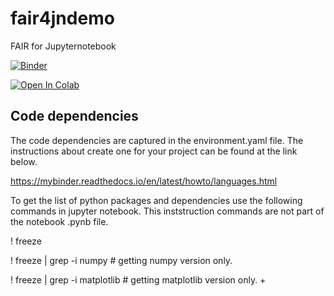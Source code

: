 # fair4jndemo
FAIR for Jupyternotebook

[![Binder](https://mybinder.org/badge_logo.svg)](https://mybinder.org/v2/gh/Aleem2/fair4jndemo/HEAD?labpath=boxplot_vs_violin.ipynb)

[![Open In Colab](https://colab.research.google.com/assets/colab-badge.svg)](https://colab.research.google.com/github/googlecolab/colabtools/blob/main/boxplot_vs_violin.ipynb)



## Code dependencies 

The code dependencies are captured in the environment.yaml file. The instructions about create one for your project can be found at the link below.

https://mybinder.readthedocs.io/en/latest/howto/languages.html

To get the list of python packages and dependencies use the following commands in jupyter notebook. This inststruction commands are not part of the notebook .pynb file. 

! freeze

! freeze | grep -i numpy # getting numpy version only.

! freeze | grep -i matplotlib # getting matplotlib version only. 
+
